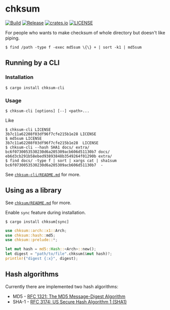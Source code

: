 # chksum

[![Build](https://img.shields.io/github/workflow/status/ventaquil/chksum/Rust?style=flat-square "Build")](https://github.com/ventaquil/chksum/actions?query=workflow%3ARust)
[![Release](https://img.shields.io/github/v/release/ventaquil/chksum?include_prereleases&sort=semver&style=flat-square "Release")](https://github.com/ventaquil/chksum/releases)
[![crates.io](https://img.shields.io/crates/v/chksum?style=flat-square "crates.io")](https://crates.io/crates/chksum)
[![LICENSE](https://img.shields.io/github/license/ventaquil/chksum?style=flat-square "LICENSE")](https://github.com/ventaquil/chksum/blob/master/LICENSE)

For people who wants to make checksum of whole directory but doesn't like piping.

```
$ find /path -type f -exec md5sum \{\} + | sort -k1 | md5sum
```

## Running by a CLI

### Installation

```
$ cargo install chksum-cli
```

### Usage

```
$ chksum-cli [options] [--] <path>...
```

Like

```
$ chksum-cli LICENSE
3b7c11a62208f03df96f7cfe215b1e28 LICENSE
$ md5sum LICENSE
3b7c11a62208f03df96f7cfe215b1e28  LICENSE
$ chksum-cli --hash SHA1 docs/ extra/
bc6f0730053530230d6a205309acb606d51130b7 docs/
eb6d3cb291b58ebed93893848b3549264f01290b extra/
$ find docs/ -type f | sort | xargs cat | sha1sum
bc6f0730053530230d6a205309acb606d51130b7  -
```

See [`chksum-cli/README.md`](chksum-cli/README.md) for more.

## Using as a library

See [`chksum/README.md`](chksum/README.md) for more.

Enable `sync` feature during installation.

```
$ cargo install chksum[sync]
```

```rust
use chksum::arch::x1::Arch;
use chksum::hash::md5;
use chksum::prelude::*;

let mut hash = md5::Hash::<Arch>::new();
let digest = "path/to/file".chksum(&mut hash)?;
println!("digest {:x}", digest);
```

## Hash algorithms

Currently there are implemented two hash algorithms:
 * MD5 - [RFC 1321: The MD5 Message-Digest Algorithm](https://tools.ietf.org/html/rfc1321)
 * SHA-1 - [RFC 3174: US Secure Hash Algorithm 1 (SHA1)](https://tools.ietf.org/html/rfc3174)
